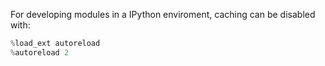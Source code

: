 For developing modules in a IPython enviroment, caching can be disabled with:
```python
%load_ext autoreload
%autoreload 2
```